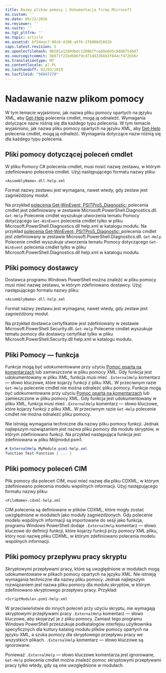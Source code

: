 ```yaml
---
title: Nazwy plików pomocy | Dokumentacja firmy Microsoft
ms.custom: ''
ms.date: 09/12/2016
ms.reviewer: ''
ms.suite: ''
ms.tgt_pltfrm: ''
ms.topic: article
ms.assetid: bf54eac7-88c6-4108-a5f6-2f0906d1662b
caps.latest.revision: 5
ms.openlocfilehash: 06281a1260dbdc120867fce89e6d5c8dd0754b87
ms.sourcegitcommit: b6871f21bd666f9cd71dd336bb3f844cf472b56c
ms.translationtype: MT
ms.contentlocale: pl-PL
ms.lasthandoff: 02/03/2019
ms.locfileid: "56847278"
---
```

# <a name="naming-help-files"></a>Nadawanie nazw plikom pomocy

W tym temacie wyjaśniono, jak nazwa pliku pomocy opartych na języku XML, aby [Get-Help](/powershell/module/Microsoft.PowerShell.Core/Get-Help) polecenia cmdlet, mogą ją odnaleźć. Wymagania dotyczące nazw różnią się dla każdego typu polecenia.
W tym temacie wyjaśniono, jak nazwa pliku pomocy opartych na języku XML, aby [Get-Help](/powershell/module/Microsoft.PowerShell.Core/Get-Help) polecenia cmdlet, mogą ją odnaleźć. Wymagania dotyczące nazw różnią się dla każdego typu polecenia.

## <a name="cmdlet-help-files"></a>Pliki pomocy dotyczącej poleceń cmdlet

W pliku Pomocy C# polecenia cmdlet, musi nosić nazwę zestawu, w którym zdefiniowano polecenia cmdlet. Użyj następującego formatu nazwy pliku:

```
<AssemblyName>.dll-help.xml
```

Format nazwy zestawu jest wymagana, nawet wtedy, gdy zestaw jest zagnieżdżony moduł.

Na przykład [polecenia Get-WinEvent; PSITPro5_Diagnostic; ](/powershell/module/Microsoft.PowerShell.Diagnostics/Get-WinEvent) polecenia cmdlet jest zdefiniowany w zestawie Microsoft.PowerShell.Diagnostics.dll. `Get-Help` Polecenie cmdlet wyszukuje utworzenia tematu Pomocy dotyczącego `Get-WinEvent` polecenia cmdlet tylko w pliku Microsoft.PowerShell.Diagnostics.dll help.xml w katalogu modułu.
Na przykład [polecenia Get-WinEvent; PSITPro5_Diagnostic; ](/powershell/module/Microsoft.PowerShell.Diagnostics/Get-WinEvent) polecenia cmdlet jest zdefiniowany w zestawie Microsoft.PowerShell.Diagnostics.dll. `Get-Help` Polecenie cmdlet wyszukuje utworzenia tematu Pomocy dotyczącego `Get-WinEvent` polecenia cmdlet tylko w pliku Microsoft.PowerShell.Diagnostics.dll help.xml w katalogu modułu.

## <a name="provider-help-files"></a>Pliki pomocy dostawcy

Dostawca programu Windows PowerShell można znaleźć w pliku pomocy musi mieć nazwę zestawu, w którym zdefiniowano dostawcy. Użyj następującego formatu nazwy pliku:

```
<AssemblyName>.dll-help.xml
```

Format nazwy zestawu jest wymagana, nawet wtedy, gdy zestaw jest zagnieżdżony moduł.

Na przykład dostawca certyfikatów jest zdefiniowany w zestawie Microsoft.PowerShell.Security.dll. `Get-Help` Polecenie cmdlet wyszukuje tematu pomocy dla dostawcy certyfikat tylko w pliku Microsoft.PowerShell.Security.dll help.xml w katalogu modułu.

## <a name="function-help-files"></a>Pliki Pomocy — funkcja

Funkcje mogą być udokumentowane przy użyciu [Pomoc oparta na komentarzach](/powershell/module/microsoft.powershell.core/about/about_comment_based_help) lub zamieszczone w pliku pomocy XML. Gdy funkcja jest udokumentowany w pliku XML, funkcja musi mieć `.ExternalHelp` komentarz — słowo kluczowe, które kojarzy funkcji z pliku XML. W przeciwnym razie `Get-Help` polecenie cmdlet nie można odnaleźć pliku pomocy.
Funkcje mogą być udokumentowane przy użyciu [Pomoc oparta na komentarzach](/powershell/module/microsoft.powershell.core/about/about_comment_based_help) lub zamieszczone w pliku pomocy XML. Gdy funkcja jest udokumentowany w pliku XML, funkcja musi mieć `.ExternalHelp` komentarz — słowo kluczowe, które kojarzy funkcji z pliku XML. W przeciwnym razie `Get-Help` polecenie cmdlet nie można odnaleźć pliku pomocy.

Nie istnieją wymagania techniczne dla nazwy pliku pomocy funkcji. Jednak najlepszym rozwiązaniem jest nazwa pliku pomocy dla modułu skryptów, w którym zdefiniowano funkcji. Na przykład następująca funkcja jest zdefiniowana w pliku Mójmoduł.psm1.

```csharp
#.ExternalHelp MyModule.psm1-help.xml
function Test-Function { ... }
```

## <a name="cim-command-help-files"></a>Pliki pomocy poleceń CIM

Plik pomocy dla poleceń CIM, musi mieć nazwę dla pliku CDXML, w którym zdefiniowano polecenia modelu wspólnych informacji. Użyj następującego formatu nazwy pliku:

```
<FileName>.cdxml-help.xml
```

CIM polecenia są definiowane w plików CDXML, które mogły zostać uwzględnione w modułach jako moduły zagnieżdżonych. Gdy polecenie modelu wspólnych informacji są importowane do sesji jako funkcja, programu Windows PowerShell dodaje `.ExternalHelp` komentarz — słowo kluczowe do definicji funkcji, które kojarzy funkcji przy pomocy XML pliku, który nosi nazwę pliku CDXML, w którym zdefiniowano polecenia modelu wspólnych informacji.

## <a name="script-workflow-help-files"></a>Pliki pomocy przepływu pracy skryptu

Skryptowymi przepływami pracy, które są uwzględnione w modułach mogą udokumentowane w plikach pomocy opartych na języku XML. Nie istnieją wymagania techniczne dla nazwy pliku pomocy. Jednak najlepszym rozwiązaniem jest nazwa pliku pomocy dla modułu skryptów, w którym zdefiniowano skryptowego przepływu pracy. Przykład:

```
<ScriptModule>.psm1-help.xml
```

W przeciwieństwie do innych poleceń przy użyciu skryptu, nie wymagają skryptowymi przepływami pracy `.ExternalHelp` komentarz — słowo kluczowe, aby skojarzyć je z pliku pomocy. Zamiast tego programu Windows PowerShell przeszukuje podkatalogów interfejsu użytkownika specyficznych dla kultury katalog modułu plików pomocy opartych na języku XML, a szuka pomocy dla skryptowego przepływu pracy we wszystkich plikach. `.ExternalHelp` komentarz — słowo kluczowe są ignorowane.

Ponieważ `.ExternalHelp` — słowo kluczowe komentarza jest ignorowane, `Get-Help` polecenia cmdlet można znaleźć pomoc skryptowymi przepływami pracy tylko wtedy, gdy są one uwzględnione w modułach.